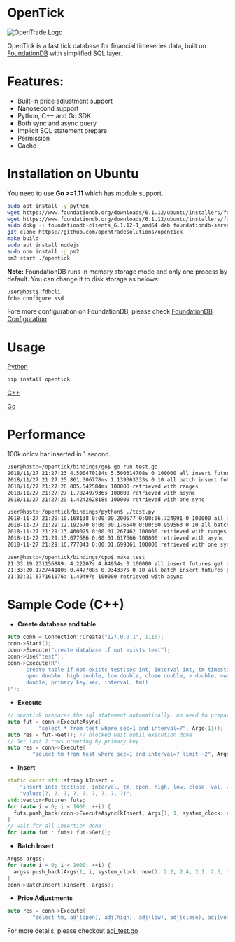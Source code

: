 # OpenTick

![OpenTrade Logo](https://github.com/opentradesolutions/opentrade/blob/master/web/img/ot.png)

OpenTick is a fast tick database for financial timeseries data, built on [FoundationDB](https://www.foundationdb.org/) with simplified SQL layer. 

# Features:
* Built-in price adjustment support
* Nanosecond support
* Python, C++ and Go SDK
* Both sync and async query
* Implicit SQL statement prepare
* Permission 
* Cache

# Installation on Ubuntu

You need to use **Go >=1.11** which has module support.

```bash
sudo apt install -y python
wget https://www.foundationdb.org/downloads/6.1.12/ubuntu/installers/foundationdb-server_6.1.12-1_amd64.deb
wget https://www.foundationdb.org/downloads/6.1.12/ubuntu/installers/foundationdb-clients_6.1.12-1_amd64.deb
sudo dpkg -i foundationdb-clients_6.1.12-1_amd64.deb foundationdb-server_6.1.12-1_amd64.deb
git clone https://github.com/opentradesolutions/opentick
make build
sudo apt install nodejs
sudo npm install -g pm2
pm2 start ./opentick
```

**Note:** FoundationDB runs in memory storage mode and only one process by default. You can change it to disk storage as belows:
```bash
user@host$ fdbcli
fdb> configure ssd
```

Fore more configuration on FoundationDB, please check [FoundationDB Configuration](https://apple.github.io/foundationdb/configuration.html)

# Usage

[Python](https://github.com/opentradesolutions/opentick/blob/master/bindings/python/test.py)
```bash
pip install opentick
```

[C++](https://github.com/opentradesolutions/opentick/blob/master/bindings/cpp/test.cc)

[Go](https://github.com/opentradesolutions/opentick/blob/master/bindings/go/test.go)

# Performance

100k ohlcv bar inserted in 1 second.

```bash
user@host:~/opentick/bindings/go$ go run test.go
2018/11/27 21:27:23 4.500470184s 5.500314708s 0 100000 all insert futures get done
2018/11/27 21:27:25 861.306778ms 1.139363333s 0 10 all batch insert futures get done
2018/11/27 21:27:26 805.542584ms 100000 retrieved with ranges
2018/11/27 21:27:27 1.782497936s 100000 retrieved with async
2018/11/27 21:27:29 1.424262818s 100000 retrieved with one sync
```

```bash
user@host:~/opentick/bindings/python$ ./test.py
2018-11-27 21:29:10.168138 0:00:00.200577 0:00:06.724991 0 100000 all insert futures get done
2018-11-27 21:29:12.192570 0:00:00.176540 0:00:00.959563 0 10 all batch insert futures get done
2018-11-27 21:29:13.460025 0:00:01.267462 100000 retrieved with ranges
2018-11-27 21:29:15.077686 0:00:01.617666 100000 retrieved with async
2018-11-27 21:29:16.777043 0:00:01.699361 100000 retrieved with one sync
```

```bash
user@host:~/opentick/bindings/cpp$ make test
21:33:19.231156889: 4.22207s 4.84954s 0 100000 all insert futures get done
21:33:20.172744180: 0.447708s 0.934337s 0 10 all batch insert futures get done
21:33:21.677161076: 1.49497s 100000 retrieved with async
```

# Sample Code (C++)

* **Create database and table**
```C++
auto conn = Connection::Create("127.0.0.1", 1116);
conn->Start();
conn->Execute("create database if not exists test");
conn->Use("test");
conn->Execute(R"(
      create table if not exists test(sec int, interval int, tm timestamp,
      open double, high double, low double, close double, v double, vwap
      double, primary key(sec, interval, tm))
)");
```

* **Execute**
```C++
// opentick prepares the sql statement automatically, no need to prepare explicitly
auto fut = conn->ExecuteAsync(
          "select * from test where sec=1 and interval=?", Args{1}));
auto res = fut->Get(); // blocked wait until execution done
// Get last 2 rows ordering by primary key
auto res = conn->Execute(
        "select tm from test where sec=1 and interval=? limit -2", Args{1});
```

* **Insert**
```C++
static const std::string kInsert =
    "insert into test(sec, interval, tm, open, high, low, close, vol, vwap) "
    "values(?, ?, ?, ?, ?, ?, ?, ?, ?)";
std::vector<Future> futs;
for (auto i = 0; i < 1000; ++i) {
  futs.push_back(conn->ExecuteAsync(kInsert, Args{1, 1, system_clock::now(), 2.2, 2.4, 2.1, 2.3, 1000000, 2.25}));
}
// wait for all insertion done
for (auto fut : futs) fut->Get();
```

* **Batch Insert**
```C++
Argss argss;
for (auto i = 0; i < 1000; ++i) {
  argss.push_back(Args{1, i, system_clock::now(), 2.2, 2.4, 2.1, 2.3, 1000000, 2.25});
}
conn->BatchInsert(kInsert, argss);
```

* **Price Adjustments**

```C++
auto res = conn->Execute(
        "select tm, adj(open), adj(high), adj(low), adj(close), adj(vol) from test where sec=1 and interval=? limit -2", Args{1});
```

For more details, please checkout [adj_test.go](https://github.com/opentradesolutions/opentick/blob/master/adj_test.go)
